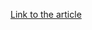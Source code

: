 [Link to the article](https://securelist.com/the-bluenoroff-cryptocurrency-hunt-is-still-on/105488/)
